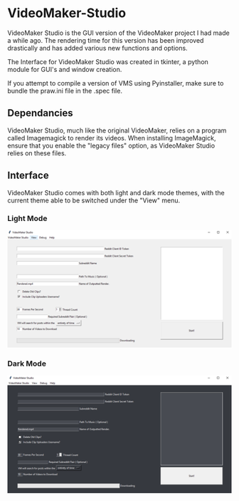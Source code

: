 # VideoMaker-Studio

VideoMaker Studio is the GUI version of the VideoMaker project I had made a while ago. The rendering time for this version has been improved drastically and has added various new functions and options.

The Interface for VideoMaker Studio was created in tkinter, a python module for GUI's and window creation.

If you attempt to compile a version of VMS using Pyinstaller, make sure to bundle the praw.ini file in the .spec file.

## Dependancies

VideoMaker Studio, much like the original VideoMaker, relies on a program called Imagemagick to render its videos. When installing ImageMagick, ensure that you enable the "legacy files" option, as VideoMaker Studio relies on these files.

## Interface

VideoMaker Studio comes with both light and dark mode themes, with the current theme able to be switched under the "View" menu.

### Light Mode
![Light Mode](https://raw.githubusercontent.com/TheTimebike/VideoMaker-Studio/master/images/lightmode.PNG)

### Dark Mode
![Dark Mode](https://raw.githubusercontent.com/TheTimebike/VideoMaker-Studio/master/images/darkmode.PNG)
